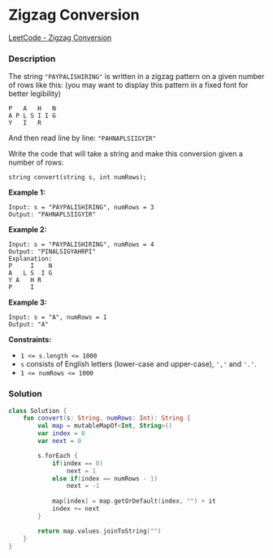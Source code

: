 # Zigzag Conversion

[LeetCode - Zigzag Conversion](https://leetcode.com/problems/zigzag-conversion/description/?envType=study-plan-v2&envId=top-interview-150)

### Description

The string `"PAYPALISHIRING"` is written in a zigzag pattern on a given number of rows like this: (you may want to display this pattern in a fixed font for better legibility)

```
P   A   H   N
A P L S I I G
Y   I   R
```

And then read line by line: `"PAHNAPLSIIGYIR"`

Write the code that will take a string and make this conversion given a number of rows:

```
string convert(string s, int numRows);
```

**Example 1:**

```
Input: s = "PAYPALISHIRING", numRows = 3
Output: "PAHNAPLSIIGYIR"
```

**Example 2:**

```
Input: s = "PAYPALISHIRING", numRows = 4
Output: "PINALSIGYAHRPI"
Explanation:
P     I    N
A   L S  I G
Y A   H R
P     I
```

**Example 3:**

```
Input: s = "A", numRows = 1
Output: "A"
```

**Constraints:**

- `1 <= s.length <= 1000`
- `s` consists of English letters (lower-case and upper-case), `','` and `'.'`.
- `1 <= numRows <= 1000`

### Solution

```kotlin
class Solution {
    fun convert(s: String, numRows: Int): String {
        val map = mutableMapOf<Int, String>()
        var index = 0
        var next = 0

        s.forEach {
            if(index == 0) 
                next = 1 
            else if(index == numRows - 1)
                next = -1
                
            map[index] = map.getOrDefault(index, "") + it
            index += next
        }

        return map.values.joinToString("")
    }
}
```